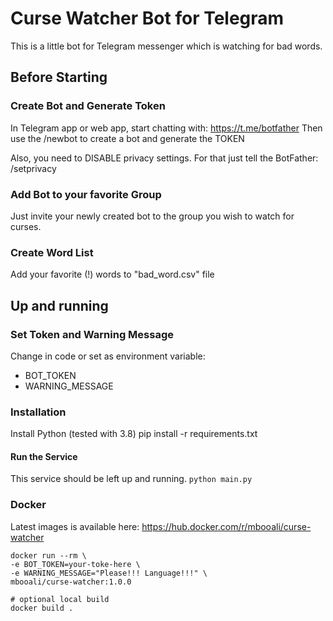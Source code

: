 # Curse Watcher Bot for Telegram

This is a little bot for Telegram messenger which is watching for bad words.

## Before Starting

### Create Bot and Generate Token
In Telegram app or web app, start chatting with: https://t.me/botfather
Then use the /newbot to create a bot and generate the TOKEN

Also, you need to DISABLE privacy settings. For that just tell the BotFather: /setprivacy
 
### Add Bot to your favorite Group
Just invite your newly created bot to the group you wish to watch for curses.

### Create Word List
Add your favorite (!) words to "bad_word.csv" file

## Up and running
### Set Token and Warning Message
Change in code or set as environment variable:

 - BOT_TOKEN
 - WARNING_MESSAGE

### Installation

Install Python (tested with 3.8)
pip install -r requirements.txt

#### Run the Service

This service should be left up and running.
```python main.py```

### Docker

Latest images is available here: https://hub.docker.com/r/mbooali/curse-watcher

```
docker run --rm \
-e BOT_TOKEN=your-toke-here \
-e WARNING_MESSAGE="Please!!! Language!!!" \
mbooali/curse-watcher:1.0.0
```

```
# optional local build
docker build .
```
